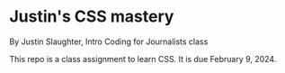 # Justin's CSS mastery

By Justin Slaughter, Intro Coding for Journalists class

This repo is a class assignment to learn CSS. It is due February 9, 2024.
